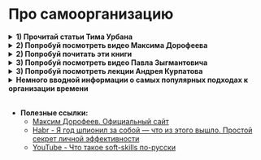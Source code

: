 <h1>Про самоорганизацию </h1>

[//]: # (1 - Статьи Тима Урбана)
<details><summary><b>1) Прочитай статьи Тима Урбана</b></summary><p> 

Обязательно. Поверь, это стоит потраченного времени
- Тим Урбан - [Почему прокрастинаторы прокрастинируют (откладывают дела «на потом») и как побороть прокрастинации](https://habr.com/ru/post/298192)
- Тим Урбан - [https://habr.com/ru/post/303140](https://habr.com/ru/post/303140)
  
<br></p>
</details>


[//]: # (2 - Видео Максима Дорофеева)
<details><summary><b>2) Попробуй посмотреть видео Максима Дорофеева</b></summary><p> 

- https://www.youtube.com/@MaximDorofeev

<br></p>
</details>

[//]: # (2 - Попробуй почитать эти книги)
<details><summary><b>2) Попробуй почитать эти книги</b></summary><p> 

- Дорофеев М - [Джедайские техники. Как воспитать свою обезьяну, опустошить инбокс и сберечь мыслетопливо](http://links.mnogosdelal.ru/book)
- Дорофеев М - [Путь джедая. Поиск собственной методики продуктивности](http://links.mnogosdelal.ru/JediWay)
- Франк Я - [Муза, где твои крылья](https://www.labirint.ru/reviews/goods/381285/)
- Франк Я - [Будет сила, будет воля. Как получить доступ к собственным ресурсам](https://www.labirint.ru/reviews/goods/674029)
- Все книги можно найти в бесплатном доступе, если купить нет совсем никакой возможности. [Flibusta](http://flibusta.net/booksearch), [RuTracker](http://rutracker.org/) и прочие в помощь. Если не умеешь обходить блокировки и пользоваться VPN - самое время научиться, это не сложно.

<br></p>
</details>

[//]: # (3 - Видео Павла Зыгмантовича)
<details><summary><b>3) Попробуй посмотреть видео Павла Зыгмантовича</b></summary><p> 

https://www.youtube.com/@pavelzyg
Там много разного, в том числе о прокрастинации и повышению личной эффективности.
Павел интересно рассказывает, даёт полезную информацию и при этом работает строго в рамках доказательной психологии (что не так часто встречается).

<br></p>
</details>

[//]: # (3 - Лекции Андрея Курпатова)
<details><summary><b>3) Попробуй посмотреть лекции Андрея Курпатова</b></summary><p> 

Смотреть [здесь](https://www.youtube.com/c/AndreyKurpatov/playlists). Это отдельная тема - лучше вначале посмотреть несколько вводных лекций, чтоб примерно разобраться о чём речь. Лично мне очень помогает

Пара видео «для затравки»:
- ["Усилие воли" и полезные привычки: можно ли перехитрить свой мозг?](https://www.youtube.com/watch?v=6u1f9lwLFKU&list=PLCQfRMyspsaPxrpC8UxXCJwBeM4zGQQrR&index=29)
- [Разбор факт-карты «Хочу успевать больше!»](https://www.youtube.com/watch?v=MGfqRHFKZEk&list=PLCQfRMyspsaN_YewGyQUQikpGh0notlds&index=7&t=11s)

<br></p>
</details>

[//]: # (3 - Популярные подходы к организации времени)
<details><summary><b>Немного вводной информации о самых популярных подходах к организации времени</b></summary><p> 

- Wikipedia - [Getting Things Done](https://ru.wikipedia.org/wiki/Getting_Things_Done)
- Wikipedia - [Метод помидора](https://ru.wikipedia.org/wiki/%D0%9C%D0%B5%D1%82%D0%BE%D0%B4_%D0%BF%D0%BE%D0%BC%D0%B8%D0%B4%D0%BE%D1%80%D0%B0)
- Wikipedia - [Хронофаги](https://ru.wikipedia.org/wiki/%D0%A5%D1%80%D0%BE%D0%BD%D0%BE%D1%84%D0%B0%D0%B3%D0%B8)
- Wikipedia - [Закон Парето](https://ru.wikipedia.org/wiki/%D0%97%D0%B0%D0%BA%D0%BE%D0%BD_%D0%9F%D0%B0%D1%80%D0%B5%D1%82%D0%BE)

Про [GTD](https://ru.wikipedia.org/wiki/Getting_Things_Done) рекомендую почитать отдельно - вначале статью из Википедии (см выше), потом поищи в Интернете. Есть много обзорных статей (на [Хабре](https://habr.com/ru/search/?q=GTD&target_type=posts&order=relevance) например) И роликов на [YouTube](https://www.youtube.com/results?search_query=GTD). Можно почитать книги самого Аллана и его последователей.

<br></p>
</details>

<br>

- **Полезные ссылки:**
  - [Максим Дорофеев. Официальный сайт](https://mnogosdelal.ru/)
  - [Habr - Я год шпионил за собой — что из этого вышло. Простой секрет личной эффективности](https://habr.com/ru/post/681384/)
  - [YouTube - Что такое soft-skills по-русски](https://youtu.be/SGdMCRSMtOk?si=SfaKd4scwMhGnFRp)